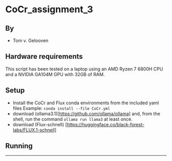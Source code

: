 # CoCr_assignment_3
By 
- 
- Tom v. Gelooven 


## Hardware requirements
This script has been tested on a laptop using an AMD Ryzen 7 6800H CPU and a NVIDIA GA104M GPU with 32GB of RAM.

## Setup
- Install the CoCr and Flux conda environments from the included yaml files
  Example: `conda install --file CoCr.yml` 
- download (ollama3.1)[https://github.com/ollama/ollama] and, from the shell, run the command `ollama run llama3` at least once. 
- download (Flux-schnell) [https://huggingface.co/black-forest-labs/FLUX.1-schnell]

## Running
 -----
